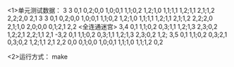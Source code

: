 <1>单元测试数据：
     3 3
     0,1 0,2;0,0 1,0;0,1 1,1;0,2 1,2;1,0 1,1;1,1 1,2;1,1 2,1;1,2 2,2;2,0 2,1
     3 3
     0,1 0,2;0,0 1,0;0,1 1,1;0,2 1,2;1,0 1,1;1,1 1,2;1,1 2,1;1,2 2,2;2,0 2,1;1,0 2,0;0,0 0,1;2,1 2,2 <全连通迷宫>
     3,4
     0,1 1,1;0,2 0,3;1,1 1,2;1,3 2,3;0,2 1,2;2,1 2,2;1,1 2,1
     -3,2
     0,1 1,1;0,2 0,3;1,1 1,2;1,3 2,3;0,2 1,2; <Invalid number format>
     3,5
     0,1 1,1;0,2 0,3;2,1 0,3;0,2 1,2;1,1 2,1 <Maze format error.>
     2,2
     0,0 0,1;0,0 1,0;0,1 1,1;1,0 1,1;1,2 0,2 <Number out of ranger.>

<2>运行方式：
    make
